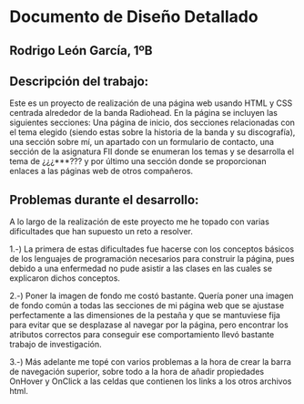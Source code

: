# Documento de Diseño Detallado
## Rodrigo León García, 1ºB

## Descripción del trabajo:
Este es un proyecto de realización de una página web usando HTML y CSS centrada alrededor de la banda Radiohead. En la página se incluyen las siguientes secciones: Una página de inicio, dos secciones relacionadas con el tema elegido (siendo estas sobre la historia de la banda y su discografía), una sección sobre mí, un apartado con un formulario de contacto, una sección de la asignatura FII donde se enumeran los temas y se desarrolla el tema de ¿¿¿***??? y por último una sección donde se proporcionan enlaces a las páginas web de otros compañeros.

## Problemas durante el desarrollo:
A lo largo de la realización de este proyecto me he topado con varias dificultades que han supuesto un reto a resolver. 

1.-) La primera de estas dificultades fue hacerse con los conceptos básicos de los lenguajes de programación necesarios para construir la página, pues debido a una enfermedad no pude asistir a las clases en las cuales se explicaron dichos conceptos.

2.-) Poner la imagen de fondo me costó bastante. Quería poner una imagen de fondo común a todas las secciones de mi página web que se ajustase perfectamente a las dimensiones de la pestaña y que se mantuviese fija para evitar que se desplazase al navegar por la página, pero encontrar los atributos correctos para conseguir ese comportamiento llevó bastante trabajo de investigación.

3.-) Más adelante me topé con varios problemas a la hora de crear la barra de navegación superior, sobre todo a la hora de añadir propiedades OnHover y OnClick a las celdas que contienen los links a los otros archivos html.
